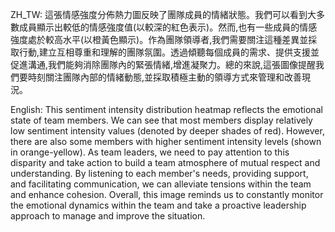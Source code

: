 ZH_TW:
這張情感強度分佈熱力圖反映了團隊成員的情緒狀態。我們可以看到大多數成員顯示出較低的情感強度值(以較深的紅色表示)。然而,也有一些成員的情感強度處於較高水平(以橙黃色顯示)。作為團隊領導者,我們需要關注這種差異並採取行動,建立互相尊重和理解的團隊氛圍。透過傾聽每個成員的需求、提供支援並促進溝通,我們能夠消除團隊內的緊張情緒,增進凝聚力。總的來說,這張圖像提醒我們要時刻關注團隊內部的情緒動態,並採取積極主動的領導方式來管理和改善現況。

English:
This sentiment intensity distribution heatmap reflects the emotional state of team members. We can see that most members display relatively low sentiment intensity values (denoted by deeper shades of red). However, there are also some members with higher sentiment intensity levels (shown in orange-yellow). As team leaders, we need to pay attention to this disparity and take action to build a team atmosphere of mutual respect and understanding. By listening to each member's needs, providing support, and facilitating communication, we can alleviate tensions within the team and enhance cohesion. Overall, this image reminds us to constantly monitor the emotional dynamics within the team and take a proactive leadership approach to manage and improve the situation.